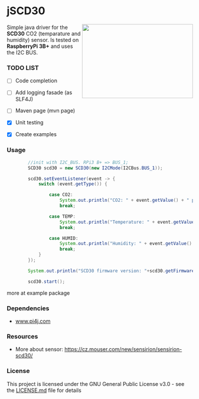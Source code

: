 # jSCD30

<img align="right" width="300" height="200" src="https://cz.mouser.com/images/marketingid/2018/df/187534792_Sensirion_SCD30SensorModule.jpg">Simple java driver for the **SCD30** CO2 (temparature and humidity) sensor. Is tested on **RaspberryPi 3B+** and uses the I2C BUS.

### TODO LIST
- [ ] Code completion
- [ ] Add logging fasade (as SLF4J)
- [ ] Maven page (mvn page)
- [x] Unit testing
- [x] Create examples


### Usage
```java
        //init with I2C_BUS. RPi3 B+ => BUS_1;
        SCD30 scd30 = new SCD30(new I2CMode(I2CBus.BUS_1));

        scd30.setEventListener(event -> {
            switch (event.getType()) {

                case CO2:
                    System.out.println("CO2: " + event.getValue() + " ppm");
                    break;

                case TEMP:
                    System.out.println("Temperature: " + event.getValue() + " °C");
                    break;

                case HUMID:
                    System.out.println("Humidity: " + event.getValue() + " %");
                    break;
            }
        });

        System.out.println("SCD30 firmware version: "+scd30.getFirmwareVersion());

        scd30.start();

```
more at example package

### Dependencies
* www.pi4j.com

### Resources
* More about sensor: https://cz.mouser.com/new/sensirion/sensirion-scd30/ 

### License
This project is licensed under the GNU General Public License v3.0 - see the [LICENSE.md](LICENSE.md) file for details
